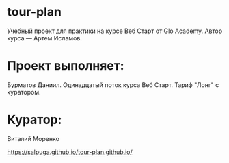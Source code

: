 # tour-plan

Учебный проект для практики на курсе Веб Старт от Glo Academy. Автор курса — Артем Исламов.

# Проект выполняет:

Бурматов Даниил. Одинадцатый поток курса Веб Старт. Тариф "Лонг" с куратором.

# Куратор:

Виталий Моренко

https://salpuga.github.io/tour-plan.github.io/
